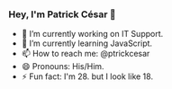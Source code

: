 ### Hey, I'm Patrick César 👋

- 🔭 I’m currently working on IT Support.
- 🌱 I’m currently learning JavaScript.
- 📫 How to reach me: @ptrickcesar
- 😄 Pronouns: His/Him.
- ⚡ Fun fact: I'm 28. but I look like 18. 
